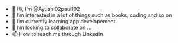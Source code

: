 - 👋 Hi, I’m @Ayushi02paul192
- 👀 I’m interested in a lot of things such as books, coding and so on
- 🌱 I’m currently learning app developement
- 💞️ I’m looking to collaborate on ...
- 📫 How to reach me through LinkedIn 

<!---
Ayushi02paul192/Ayushi02paul192 is a ✨ special ✨ repository because its `README.md` (this file) appears on your GitHub profile.
You can click the Preview link to take a look at your changes.
--->
